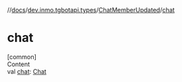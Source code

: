 //[docs](../../../index.md)/[dev.inmo.tgbotapi.types](../index.md)/[ChatMemberUpdated](index.md)/[chat](chat.md)



# chat  
[common]  
Content  
val [chat](chat.md): [Chat](../../dev.inmo.tgbotapi.types.chat.abstracts/-chat/index.md)  



